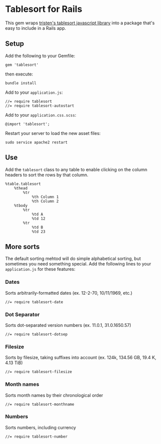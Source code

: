 # Tablesort for Rails

This gem wraps [tristen's tablesort javascript library](https://github.com/tristen/tablesort) into a package that's easy to include in a Rails app.

## Setup

Add the following to your Gemfile:

```
gem 'tablesort'
```

then execute:

```
bundle install
```

Add to your `application.js`:

```
//= require tablesort
//= require tablesort-autostart
```

Add to your `application.css.scss`:

```
@import 'tablesort';
```

Restart your server to load the new asset files:

```
sudo service apache2 restart
```

## Use

Add the `tablesort` class to any table to enable clicking on the column headers to sort the rows by that column.

``` haml
%table.tablesort
    %thead
        %tr
            %th Column 1
            %th Column 2
    %tbody
        %tr
            %td A
            %td 12
        %tr
            %td B
            %td 23
```

## More sorts

The default sorting mehtod will do simple alphabetical sorting, but sometimes you need something special.  Add the following lines to your `application.js` for these features:

### Dates

Sorts arbitrarily-formatted dates (ex. 12-2-70, 10/11/1969, etc.)

`//= require tablesort-date`

### Dot Separator

Sorts dot-separated version numbers (ex. 11.0.1, 31.0.1650.57)

`//= require tablesort-dotsep`

### Filesize

Sorts by filesize, taking suffixes into account (ex. 124k, 134.56 GB, 19.4 K, 4.13 TiB)

`//= require tablesort-filesize`

### Month names

Sorts month names by their chronological order

`//= require tablesort-monthname`

### Numbers

Sorts numbers, including currency

`//= require tablesort-number`
